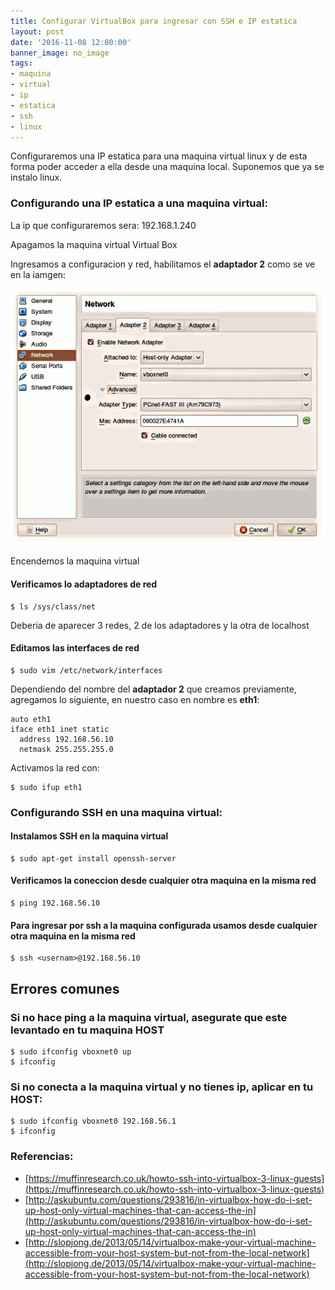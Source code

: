 ```yaml
---
title: Configurar VirtualBox para ingresar con SSH e IP estatica
layout: post
date: '2016-11-08 12:00:00'
banner_image: no_image
tags:
- maquina
- virtual
- ip
- estatica
- ssh
- linux
---
```


Configuraremos una IP estatica para una maquina virtual linux y de esta forma poder acceder a ella desde una maquina local. Suponemos que ya se instalo linux.

### Configurando una IP estatica a una maquina virtual:

La ip que configuraremos sera: 192.168.1.240

Apagamos la maquina virtual Virtual Box

Ingresamos a configuracion y red, habilitamos el **adaptador 2** como se ve en la iamgen:

![Image 1](https://raw.githubusercontent.com/juniorUsca/tutoriales/master/maquina%20virtual/ipstatica-ssh/imgs/vbox_adapter2.png)

Encendemos la maquina virtual

#### Verificamos lo adaptadores de red
```
$ ls /sys/class/net
```

Deberia de aparecer 3 redes, 2 de los adaptadores y la otra de localhost

#### Editamos las interfaces de red

```
$ sudo vim /etc/network/interfaces
```

Dependiendo del nombre del **adaptador 2** que creamos previamente, agregamos lo siguiente, en nuestro caso en nombre es **eth1**:

```
auto eth1
iface eth1 inet static
  address 192.168.56.10
  netmask 255.255.255.0
```

Activamos la red con:
```
$ sudo ifup eth1
```

### Configurando SSH en una maquina virtual:

#### Instalamos SSH en la maquina virtual
```
$ sudo apt-get install openssh-server
```

#### Verificamos la coneccion desde cualquier otra maquina en la misma red
```
$ ping 192.168.56.10
```

#### Para ingresar por ssh a la maquina configurada usamos desde cualquier otra maquina en la misma red
```
$ ssh <usernam>@192.168.56.10
```

## Errores comunes
### Si no hace ping a la maquina virtual, asegurate que este levantado en tu maquina HOST
```
$ sudo ifconfig vboxnet0 up
$ ifconfig
```

### Si no conecta a la maquina virtual y no tienes ip, aplicar en tu HOST:
```
$ sudo ifconfig vboxnet0 192.168.56.1
$ ifconfig
```

### Referencias:

- [https://muffinresearch.co.uk/howto-ssh-into-virtualbox-3-linux-guests](https://muffinresearch.co.uk/howto-ssh-into-virtualbox-3-linux-guests)
- [http://askubuntu.com/questions/293816/in-virtualbox-how-do-i-set-up-host-only-virtual-machines-that-can-access-the-in](http://askubuntu.com/questions/293816/in-virtualbox-how-do-i-set-up-host-only-virtual-machines-that-can-access-the-in)
- [http://slopjong.de/2013/05/14/virtualbox-make-your-virtual-machine-accessible-from-your-host-system-but-not-from-the-local-network](http://slopjong.de/2013/05/14/virtualbox-make-your-virtual-machine-accessible-from-your-host-system-but-not-from-the-local-network)
